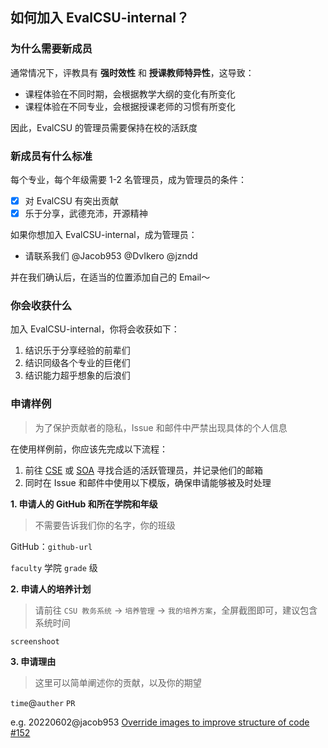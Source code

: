## 如何加入 EvalCSU-internal？

### 为什么需要新成员

通常情况下，评教具有 **强时效性** 和 **授课教师特异性**，这导致：

- 课程体验在不同时期，会根据教学大纲的变化有所变化
- 课程体验在不同专业，会根据授课老师的习惯有所变化

因此，EvalCSU 的管理员需要保持在校的活跃度

### 新成员有什么标准

每个专业，每个年级需要 1-2 名管理员，成为管理员的条件：

- [x] 对 EvalCSU 有突出贡献
- [x] 乐于分享，武德充沛，开源精神

如果你想加入 EvalCSU-internal，成为管理员：

- 请联系我们 @Jacob953 @DvIkero @jzndd 

并在我们确认后，在适当的位置添加自己的 Email～

### 你会收获什么

加入 EvalCSU-internal，你将会收获如下：

1. 结识乐于分享经验的前辈们
2. 结识同级各个专业的巨佬们
3. 结识能力超乎想象的后浪们

### 申请样例

> 为了保护贡献者的隐私，Issue 和邮件中严禁出现具体的个人信息

在使用样例前，你应该先完成以下流程：

1. 前往 [CSE](faculty/cse/) 或 [SOA](faculty/soa/) 寻找合适的活跃管理员，并记录他们的邮箱
2. 同时在 Issue 和邮件中使用以下模版，确保申请能够被及时处理

**1. 申请人的 GitHub 和所在学院和年级**

> 不需要告诉我们你的名字，你的班级

GitHub：`github-url`

`faculty` 学院 `grade` 级

**2. 申请人的培养计划**

> 请前往 `CSU 教务系统` -> `培养管理` -> `我的培养方案`，全屏截图即可，建议包含系统时间

`screenshoot`

**3. 申请理由**

> 这里可以简单阐述你的贡献，以及你的期望

`time`@`auther` `PR`

e.g. 20220602@jacob953 [Override images to improve structure of code #152](https://github.com/Jacob953/evalcsu/pull/152)
